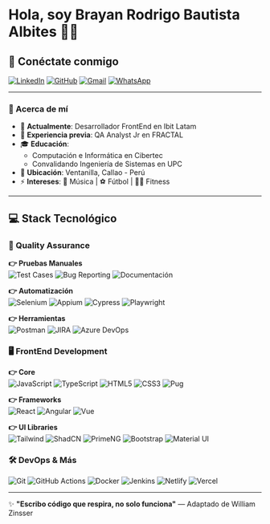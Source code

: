 # Hola, soy Brayan Rodrigo Bautista Albites 👨‍💻

## 📲 Conéctate conmigo

[![LinkedIn](https://img.shields.io/badge/-LinkedIn-0077B5?style=flat-square&logo=linkedin&logoColor=white&height=24)](https://www.linkedin.com/in/brayanbautistaa/)
[![GitHub](https://img.shields.io/badge/-GitHub-181717?style=flat-square&logo=github&logoColor=white&height=24)](https://github.com/albitesrodrigo)
[![Gmail](https://img.shields.io/badge/-Gmail-D14836?style=flat-square&logo=gmail&logoColor=white&height=24)](mailto:albitesrodrigo@gmail.com)
[![WhatsApp](https://img.shields.io/badge/-WhatsApp-25D366?style=flat-square&logo=whatsapp&logoColor=white&height=24)](https://wa.me/51969760921)

---

### 🚀 Acerca de mí
- 🏢 **Actualmente**: Desarrollador FrontEnd en Ibit Latam  
- 🏢 **Experiencia previa**: QA Analyst Jr en FRACTAL  
- 🎓 **Educación**: 
  - Computación e Informática en Cibertec  
  - Convalidando Ingeniería de Sistemas en UPC  
- 📍 **Ubicación**: Ventanilla, Callao - Perú  
- ⚡ **Intereses**: 🎵 Música | ⚽ Fútbol | 🏋️‍♂️ Fitness  

---

## 💻 Stack Tecnológico

### 🧪 Quality Assurance
**👉 Pruebas Manuales**  
![Test Cases](https://img.shields.io/badge/-Casos_de_prueba-3178C6?style=flat&logo=testcafe&logoColor=white) ![Bug Reporting](https://img.shields.io/badge/-Reporte_de_bugs-E34F26?style=flat&logo=bugsnag&logoColor=white) ![Documentación](https://img.shields.io/badge/-Documentación_QA-1572B6?style=flat&logo=readthedocs&logoColor=white)

**👉 Automatización**  
![Selenium](https://img.shields.io/badge/-Selenium-43B02A?style=flat&logo=selenium&logoColor=white) ![Appium](https://img.shields.io/badge/-Appium-000000?style=flat&logo=appium&logoColor=white) ![Cypress](https://img.shields.io/badge/-Cypress-17202C?style=flat&logo=cypress&logoColor=white) ![Playwright](https://img.shields.io/badge/-Playwright-2EAD33?style=flat&logo=playwright&logoColor=white)

**👉 Herramientas**  
![Postman](https://img.shields.io/badge/-Postman-FF6C37?style=flat&logo=postman&logoColor=white) ![JIRA](https://img.shields.io/badge/-JIRA-0052CC?style=flat&logo=jira&logoColor=white) ![Azure DevOps](https://img.shields.io/badge/-Azure_DevOps-0078D7?style=flat&logo=azure-devops&logoColor=white)

### 🖥️ FrontEnd Development
**👉 Core**  
![JavaScript](https://img.shields.io/badge/-JavaScript_(ES6+)-F7DF1E?style=flat&logo=javascript&logoColor=black) ![TypeScript](https://img.shields.io/badge/-TypeScript-3178C6?style=flat&logo=typescript&logoColor=white) ![HTML5](https://img.shields.io/badge/-HTML5-E34F26?style=flat&logo=html5&logoColor=white) ![CSS3](https://img.shields.io/badge/-CSS3-1572B6?style=flat&logo=css3&logoColor=white) ![Pug](https://img.shields.io/badge/-Pug/Jade-A86454?style=flat&logo=pug&logoColor=white)

**👉 Frameworks**  
![React](https://img.shields.io/badge/-React.js-61DAFB?style=flat&logo=react&logoColor=black) ![Angular](https://img.shields.io/badge/-Angular-DD0031?style=flat&logo=angular&logoColor=white) ![Vue](https://img.shields.io/badge/-Vue_3-4FC08D?style=flat&logo=vue.js&logoColor=white)

**👉 UI Libraries**  
![Tailwind](https://img.shields.io/badge/-Tailwind_CSS-06B6D4?style=flat&logo=tailwind-css&logoColor=white) ![ShadCN](https://img.shields.io/badge/-ShadCN-000000?style=flat&logo=react&logoColor=white) ![PrimeNG](https://img.shields.io/badge/-PrimeNG-1572B6?style=flat&logo=prime&logoColor=white) ![Bootstrap](https://img.shields.io/badge/-Bootstrap_5-7952B3?style=flat&logo=bootstrap&logoColor=white) ![Material UI](https://img.shields.io/badge/-Material_UI-0081CB?style=flat&logo=material-ui&logoColor=white)

### 🛠️ DevOps & Más
![Git](https://img.shields.io/badge/-Git-F05032?style=flat&logo=git&logoColor=white) ![GitHub Actions](https://img.shields.io/badge/-GitHub_Actions-2088FF?style=flat&logo=github-actions&logoColor=white) ![Docker](https://img.shields.io/badge/-Docker-2496ED?style=flat&logo=docker&logoColor=white) ![Jenkins](https://img.shields.io/badge/-Jenkins-D24939?style=flat&logo=jenkins&logoColor=white) ![Netlify](https://img.shields.io/badge/-Netlify-00C7B7?style=flat&logo=netlify&logoColor=white) ![Vercel](https://img.shields.io/badge/-Vercel-000000?style=flat&logo=vercel&logoColor=white)

---

✨ **"Escribo código que respira, no solo funciona"** — Adaptado de William Zinsser
